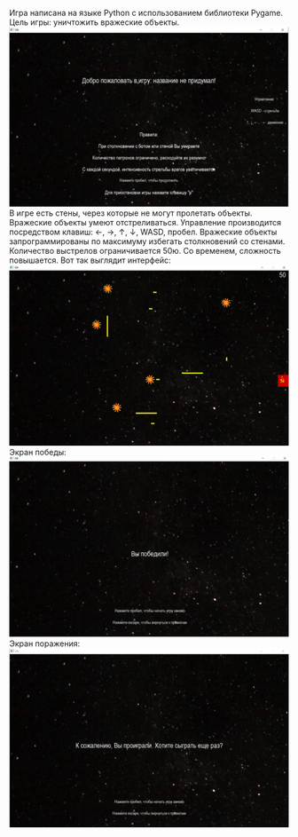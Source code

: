 Игра написана на языке Python с использованием библиотеки Pygame.
Цель игры: уничтожить вражеские объекты.
![alt text](Screenshots/screen1.png "Основной экран")
В игре есть стены, через которые не могут пролетать объекты. Вражеские объекты умеют отстреливаться. Управление производится посредством клавиш: ←, →, ↑, ↓, WASD, пробел.
Вражеские объекты запрограммированы по максимуму избегать столкновений со стенами. Количество выстрелов ограничивается 50ю. Со временем, сложность повышается. 
Вот так выглядит интерфейс:
![alt text](Screenshots/screen2.png "Игра")
Экран победы:
![alt text](Screenshots/screen3.png "Победа")
Экран поражения: 
![alt text](Screenshots/screen4.png "Победа")
